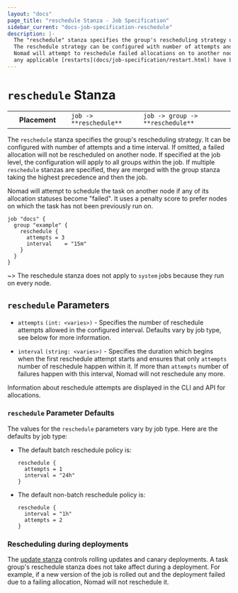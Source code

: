 ```yaml
---
layout: "docs"
page_title: "reschedule Stanza - Job Specification"
sidebar_current: "docs-job-specification-reschedule"
description: |-
  The "reschedule" stanza specifies the group's rescheduling strategy upon task failures.
  The reschedule strategy can be configured with number of attempts and a time interval.
  Nomad will attempt to reschedule failed allocations on to another node only after
  any applicable [restarts](docs/job-specification/restart.html) have been tried.
---
```


# `reschedule` Stanza

<table class="table table-bordered table-striped">
  <tr>
    <th width="120">Placement</th>
    <td>
      <code>job -> **reschedule**</code>
    </td>
    <td>
      <code>job -> group -> **reschedule**</code>
    </td>
  </tr>
</table>

The `reschedule` stanza specifies the group's rescheduling strategy.
It can be configured with number of attempts and a time interval. If
omitted, a failed allocation will not be rescheduled on another node. If specified
at the job level, the configuration will apply to all groups within the job. If multiple
`reschedule` stanzas are specified, they are merged with the group stanza taking the
highest precedence and then the job.

Nomad will attempt to schedule the task on another node if any of its allocation statuses become
"failed". It uses a penalty score to prefer nodes on which the task has not been previously run on.

```hcl
job "docs" {
  group "example" {
    reschedule {
      attempts = 3
      interval    = "15m"
    }
  }
}
```

~> The reschedule stanza does not apply to `system` jobs because they run on every node.

## `reschedule` Parameters

- `attempts` `(int: <varies>)` - Specifies the number of reschedule attempts allowed in the
  configured interval. Defaults vary by job type, see below for more
  information.

- `interval` `(string: <varies>)` - Specifies the duration which begins when the
  first reschedule attempt starts and ensures that only `attempts` number of reschedule happen
  within it. If more than `attempts` number of failures happen with this interval, Nomad will
  not reschedule any more.

Information about reschedule attempts are displayed in the CLI and API for allocations.

### `reschedule` Parameter Defaults

The values for the `reschedule` parameters vary by job type. Here are the
defaults by job type:

- The default batch reschedule policy is:

    ```hcl
    reschedule {
      attempts = 1
      interval = "24h"
    }
    ```

- The default non-batch reschedule policy is:

    ```hcl
    reschedule {
      interval = "1h"
      attempts = 2
    }
    ```

### Rescheduling during deployments

The [update stanza](docs/job-specification/update.html) controls rolling updates and canary deployments. A task
group's reschedule stanza does not take affect during a deployment. For example, if a new version of the job
is rolled out and the deployment failed due to a failing allocation, Nomad will not reschedule it.